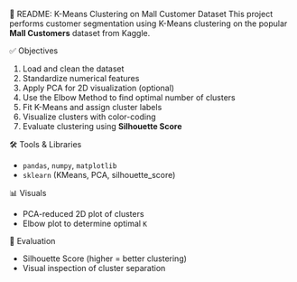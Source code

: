 📘 README: K-Means Clustering on Mall Customer Dataset
This project performs customer segmentation using K-Means clustering on the popular **Mall Customers** dataset from Kaggle.

✅ Objectives
1. Load and clean the dataset
2. Standardize numerical features
3. Apply PCA for 2D visualization (optional)
4. Use the Elbow Method to find optimal number of clusters
5. Fit K-Means and assign cluster labels
6. Visualize clusters with color-coding
7. Evaluate clustering using **Silhouette Score**

🛠 Tools & Libraries
- `pandas`, `numpy`, `matplotlib`
- `sklearn` (KMeans, PCA, silhouette_score)

📊 Visuals
- PCA-reduced 2D plot of clusters
- Elbow plot to determine optimal `K`

🧪 Evaluation
- Silhouette Score (higher = better clustering)
- Visual inspection of cluster separation
